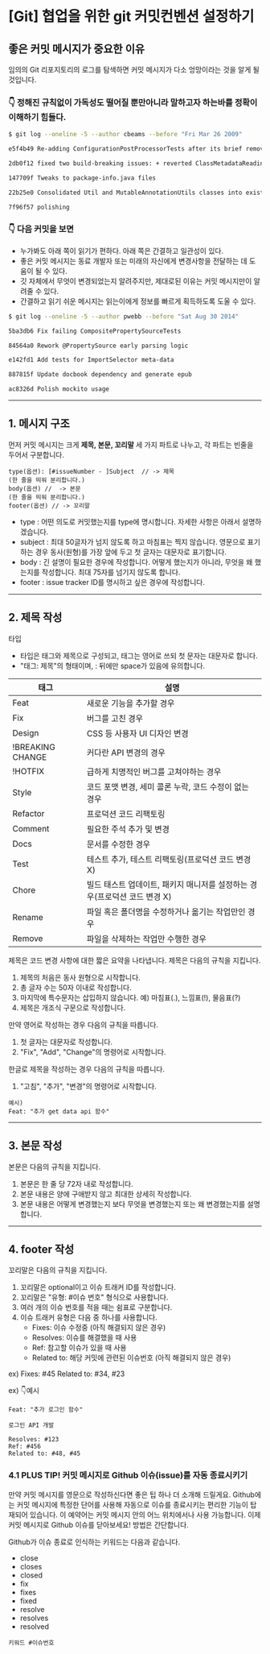 # [Git] 협업을 위한 git 커밋컨벤션 설정하기

## 좋은 커밋 메시지가 중요한 이유

임의의 Git 리포지토리의 로그를 탐색하면 커밋 메시지가 다소 엉망이라는 것을 알게 될 것입니다.

### 👇 정해진 규칙없이 가독성도 떨어질 뿐만아니라 말하고자 하는바를 정확이 이해하기 힘들다.

```bash
$ git log --oneline -5 --author cbeams --before "Fri Mar 26 2009"

e5f4b49 Re-adding ConfigurationPostProcessorTests after its brief removal in r814. @Ignore-ing the testCglibClassesAreLoadedJustInTimeForEnhancement() method as it turns out this was one of the culprits in the recent build breakage. The classloader hacking causes subtle downstream effects, breaking unrelated tests. The test method is still useful, but should only be run on a manual basis to ensure CGLIB is not prematurely classloaded, and should not be run as part of the automated build.

2db0f12 fixed two build-breaking issues: + reverted ClassMetadataReadingVisitor to revision 794 + eliminated ConfigurationPostProcessorTests until further investigation determines why it causes downstream tests to fail (such as the seemingly unrelated ClassPathXmlApplicationContextTests)

147709f Tweaks to package-info.java files

22b25e0 Consolidated Util and MutableAnnotationUtils classes into existing AsmUtils

7f96f57 polishing
```

### 👇 다음 커밋을 보면

- 누가봐도 아래 쪽이 읽기가 편하다. 아래 쪽은 간결하고 일관성이 있다.
- 좋은 커밋 메시지는 동료 개발자 또는 미래의 자신에게 변경사항을 전달하는 데 도움이 될 수 있다.
- 깃 자체에서 무엇이 변경되었는지 알려주지만, 제대로된 이유는 커밋 메시지만이 알려줄 수 있다.
- 간결하고 읽기 쉬운 메시지는 읽는이에게 정보를 빠르게 획득하도록 도울 수 있다.

```bash
$ git log --oneline -5 --author pwebb --before "Sat Aug 30 2014"

5ba3db6 Fix failing CompositePropertySourceTests

84564a0 Rework @PropertySource early parsing logic

e142fd1 Add tests for ImportSelector meta-data

887815f Update docbook dependency and generate epub

ac8326d Polish mockito usage
```

---

## 1. 메시지 구조

먼저 커밋 메시지는 크게 **제목, 본문, 꼬리말** 세 가지 파트로 나누고, 각 파트는 빈줄을 두어서 구분합니다.

```
type(옵션): [#issueNumber - ]Subject  // -> 제목
(한 줄을 띄워 분리합니다.)
body(옵션) //  -> 본문 
(한 줄을 띄워 분리합니다.)
footer(옵션) // -> 꼬리말
```

- type : 어떤 의도로 커밋했는지를 type에 명시합니다. 자세한 사항은 아래서 설명하겠습니다.
- subject : 최대 50글자가 넘지 않도록 하고 마침표는 찍지 않습니다. 영문으로 표기하는 경우 동사(원형)를 가장 앞에 두고 첫 글자는 대문자로 표기합니다.
- body : 긴 설명이 필요한 경우에 작성합니다. 어떻게 했는지가 아니라, 무엇을 왜 했는지를 작성합니다. 최대 75자를 넘기지 않도록 합니다.
- footer : issue tracker ID를 명시하고 싶은 경우에 작성합니다.
___
## 2. 제목 작성

타입

- 타입은 태그와 제목으로 구성되고, 태그는 영어로 쓰되 첫 문자는 대문자로 합니다.
- "태그: 제목"의 형태이며, : 뒤에만 space가 있음에 유의합니다.

| 태그  | 설명 | 
| ------ | ------ |
|   Feat   | 새로운 기능을 추가할 경우         |
| Fix     |  버그를 고친 경우    |      
|   Design   |  	CSS 등 사용자 UI 디자인 변경    |      
|   !BREAKING CHANGE   |  커다란 API 변경의 경우    |      
|   !HOTFIX   |   급하게 치명적인 버그를 고쳐야하는 경우   |      
|   Style   | 코드 포맷 변경, 세미 콜론 누락, 코드 수정이 없는 경우|
|   Refactor   |  	프로덕션 코드 리팩토링    |      
|   Comment   | 필요한 주석 추가 및 변경     |      
|   Docs   | 문서를 수정한 경우     |      
| Test     |   테스트 추가, 테스트 리팩토링(프로덕션 코드 변경 X)|
|   Chore   |   빌드 태스트 업데이트, 패키지 매니저를 설정하는 경우(프로덕션 코드 변경 X)|
|  Rename    |  파일 혹은 폴더명을 수정하거나 옮기는 작업만인 경우    |      
|   Remove   |   파일을 삭제하는 작업만 수행한 경우   |      


제목은 코드 변경 사항에 대한 짧은 요약을 나타냅니다. 제목은 다음의 규칙을 지킵니다.

1. 제목의 처음은 동사 원형으로 시작합니다.
2. 총 글자 수는 50자 이내로 작성합니다.
3. 마지막에 특수문자는 삽입하지 않습니다. 예) 마침표(.), 느낌표(!), 물음표(?)
4. 제목은 개조식 구문으로 작성합니다.

만약 영어로 작성하는 경우 다음의 규칙을 따릅니다. 

1. 첫 글자는 대문자로 작성합니다.
2. "Fix", "Add", "Change"의 명령어로 시작합니다.

한글로 제목을 작성하는 경우 다음의 규칙을 따릅니다.
1. "고침", "추가", "변경"의 명령어로 시작합니다.
 
```
예시)
Feat: "추가 get data api 함수"
```
___

## 3. 본문 작성

본문은 다음의 규칙을 지킵니다.

1. 본문은 한 줄 당 72자 내로 작성합니다.
2. 본문 내용은 양에 구애받지 않고 최대한 상세히 작성합니다.
3. 본문 내용은 어떻게 변경했는지 보다 무엇을 변경했는지 또는 왜 변경했는지를 설명합니다.
___

## 4. footer 작성
꼬리말은 다음의 규칙을 지킵니다.

1. 꼬리말은 optional이고 이슈 트래커 ID를 작성합니다.
2. 꼬리말은 "유형: #이슈 번호" 형식으로 사용합니다.
3. 여러 개의 이슈 번호를 적을 때는 쉼표로 구분합니다.
4. 이슈 트래커 유형은 다음 중 하나를 사용합니다.
    - Fixes: 이슈 수정중 (아직 해결되지 않은 경우)
    - Resolves: 이슈를 해결했을 때 사용
    - Ref: 참고할 이슈가 있을 때 사용
    - Related to: 해당 커밋에 관련된 이슈번호 (아직 해결되지 않은 경우)

ex) Fixes: #45 Related to: #34, #23
 
ex) 👇예시
```
Feat: "추가 로그인 함수"

로그인 API 개발

Resolves: #123
Ref: #456
Related to: #48, #45
```
### 4.1 PLUS TIP! 커밋 메시지로 Github 이슈(issue)를 자동 종료시키기
만약 커밋 메시지를 영문으로 작성하신다면 좋은 팁 하나 더 소개해 드릴게요. Github에는 커밋 메시지에 특정한 단어를 사용해 자동으로 이슈를 종료시키는 편리한 기능이 탑재되어 있습니다. 이 예약어는 커밋 메시지 안의 어느 위치에서나 사용 가능합니다. 이제 커밋 메시지로 Github 이슈를 닫아보세요! 방법은 간단합니다.

Github가 이슈 종료로 인식하는 키워드는 다음과 같습니다.
- close
- closes
- closed
- fix
- fixes
- fixed
- resolve
- resolves
- resolved
```
키워드 #이슈번호
```